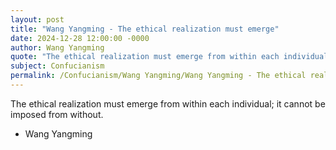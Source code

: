 ```yaml
---
layout: post
title: "Wang Yangming - The ethical realization must emerge"
date: 2024-12-28 12:00:00 -0000
author: Wang Yangming
quote: "The ethical realization must emerge from within each individual; it cannot be imposed from without."
subject: Confucianism
permalink: /Confucianism/Wang Yangming/Wang Yangming - The ethical realization must emerge
---
```


The ethical realization must emerge from within each individual; it cannot be imposed from without.

- Wang Yangming
